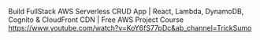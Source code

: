 Build FullStack AWS Serverless CRUD App  | React, Lambda, DynamoDB, Cognito & CloudFront CDN | Free AWS Project Course
https://www.youtube.com/watch?v=KoY6fS77pDc&ab_channel=TrickSumo